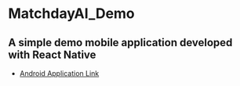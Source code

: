 # MatchdayAI_Demo

## A simple demo mobile application developed with React Native

- [Android Application Link](https://exp-shell-app-assets.s3.us-west-1.amazonaws.com/android/%40srikargunnam/matchday-demo-eed2fa2fbbcf4cb2b3eac2de84d2d89c-signed.apk)
